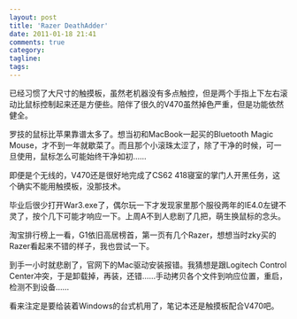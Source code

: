```yaml
---
layout: post
title: 'Razer DeathAdder'
date: 2011-01-18 21:41
comments: true
category: 
tagline: 
tags:
---
```

    

已经习惯了大尺寸的触摸板，虽然老机器没有多点触控，但是两个手指上下左右滚动比鼠标控制起来还是方便些。陪伴了很久的V470虽然掉色严重，但是功能依然健全。

罗技的鼠标比苹果靠谱太多了。想当初和MacBook一起买的Bluetooth Magic Mouse，才不到一年就歇菜了。而且那个小滚珠太涩了，除了干净的时候，可一旦使用，鼠标怎么可能始终干净如初……

即便是个无线的，V470还是很好地完成了CS62 418寝室的掌门人开黑任务，这个确实不能用触摸板，没那技术。

毕业后很少打开War3.exe了，偶尔玩一下才发现家里那个服役两年的IE4.0左键不灵了，按个几下可能才响应一下。上周A不到人悲剧了几把，萌生换鼠标的念头。

淘宝排行榜上一看，G1依旧高居榜首，第一页有几个Razer，想想当时zky买的Razer看起来不错的样子，我也尝试一下。

到手一小时就悲剧了，官网下的Mac驱动安装报错。我猜想是跟Logitech Control Center冲突，于是卸载掉，再装，还错……手动拷贝各个文件到响应位置，重启，检测不到设备……

看来注定是要给装着Windows的台式机用了，笔记本还是触摸板配合V470吧。
